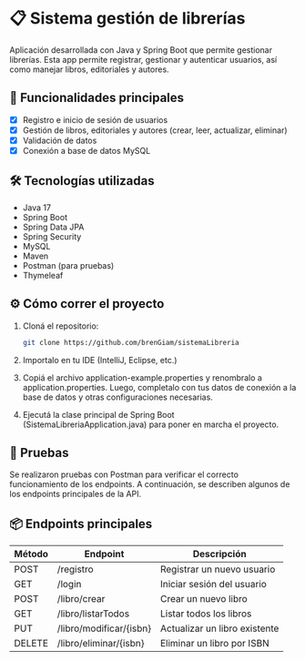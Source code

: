 # 📋 Sistema gestión de librerías

Aplicación desarrollada con Java y Spring Boot que permite gestionar librerías. Esta app permite registrar, gestionar y autenticar usuarios, así como manejar libros, editoriales y autores.


## 🚀 Funcionalidades principales

- [x] Registro e inicio de sesión de usuarios
- [x] Gestión de libros, editoriales y autores (crear, leer, actualizar, eliminar)
- [x] Validación de datos
- [x] Conexión a base de datos MySQL

## 🛠️ Tecnologías utilizadas

- Java 17
- Spring Boot
- Spring Data JPA
- Spring Security
- MySQL
- Maven
- Postman (para pruebas)
- Thymeleaf

## ⚙️ Cómo correr el proyecto

1. Cloná el repositorio:
   ```bash
   git clone https://github.com/brenGiam/sistemaLibreria

2. Importalo en tu IDE (IntelliJ, Eclipse, etc.)

3. Copiá el archivo application-example.properties y renombralo a application.properties. Luego, completalo con tus datos de conexión a la base de datos y otras configuraciones necesarias.

4. Ejecutá la clase principal de Spring Boot (SistemaLibreriaApplication.java) para poner en marcha el proyecto.

## 🧪 Pruebas
Se realizaron pruebas con Postman para verificar el correcto funcionamiento de los endpoints. A continuación, se describen algunos de los endpoints principales de la API.


## 📦 Endpoints principales

| Método | Endpoint                    | Descripción                          |
|--------|-----------------------------|--------------------------------------|
| POST   | /registro                   | Registrar un nuevo usuario           |
| GET    | /login                       | Iniciar sesión del usuario          |
| POST   | /libro/crear                | Crear un nuevo libro                 |
| GET    | /libro/listarTodos           | Listar todos los libros              |
| PUT    | /libro/modificar/{isbn}      | Actualizar un libro existente       |
| DELETE | /libro/eliminar/{isbn}       | Eliminar un libro por ISBN          |

